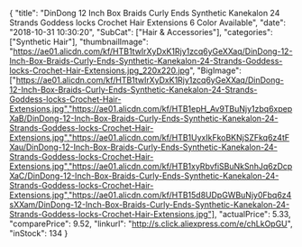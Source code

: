 {
	"title": "DinDong 12 Inch Box Braids Curly Ends Synthetic Kanekalon 24 Strands Goddess locks Crochet Hair Extensions 6 Color Available",
	"date": "2018-10-31 10:30:20",
	"SubCat": ["Hair & Accessories"],
	"categories": ["Synthetic Hair"],
	"thumbnailImage": "https://ae01.alicdn.com/kf/HTB1twIrXyDxK1Rjy1zcq6yGeXXaq/DinDong-12-Inch-Box-Braids-Curly-Ends-Synthetic-Kanekalon-24-Strands-Goddess-locks-Crochet-Hair-Extensions.jpg_220x220.jpg",
	"BigImage": ["https://ae01.alicdn.com/kf/HTB1twIrXyDxK1Rjy1zcq6yGeXXaq/DinDong-12-Inch-Box-Braids-Curly-Ends-Synthetic-Kanekalon-24-Strands-Goddess-locks-Crochet-Hair-Extensions.jpg","https://ae01.alicdn.com/kf/HTB1epH_Av9TBuNjy1zbq6xpepXaB/DinDong-12-Inch-Box-Braids-Curly-Ends-Synthetic-Kanekalon-24-Strands-Goddess-locks-Crochet-Hair-Extensions.jpg","https://ae01.alicdn.com/kf/HTB1UyxIkFkoBKNjSZFkq6z4tFXau/DinDong-12-Inch-Box-Braids-Curly-Ends-Synthetic-Kanekalon-24-Strands-Goddess-locks-Crochet-Hair-Extensions.jpg","https://ae01.alicdn.com/kf/HTB1xyRbvfiSBuNkSnhJq6zDcpXaC/DinDong-12-Inch-Box-Braids-Curly-Ends-Synthetic-Kanekalon-24-Strands-Goddess-locks-Crochet-Hair-Extensions.jpg","https://ae01.alicdn.com/kf/HTB15d8UDpGWBuNjy0Fbq6z4sXXam/DinDong-12-Inch-Box-Braids-Curly-Ends-Synthetic-Kanekalon-24-Strands-Goddess-locks-Crochet-Hair-Extensions.jpg"],
	"actualPrice": 5.33,
	"comparePrice": 9.52,
	"linkurl": "http://s.click.aliexpress.com/e/chLkOpGU",
	"inStock": 134
}
